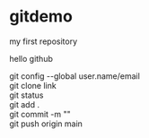 # gitdemo

my first repository

<p> hello github </p>
git config --global user.name/email 
<br>
git clone link 
<br>
git status
<br>
git add .
<br>
git commit -m ""
<br>
git push origin main
